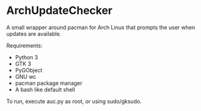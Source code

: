 # ArchUpdateChecker
A small wrapper around pacman for Arch Linux that prompts the user when updates are available.

Requirements:
* Python 3
* GTK 3
* PyGObject
* GNU wc
* pacman package manager
* A bash like default shell

To run, execute auc.py as root, or using sudo/gksudo.
